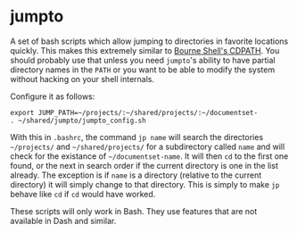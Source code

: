 # jumpto
A set of bash scripts which allow jumping to directories in favorite locations quickly.
This makes this extremely similar to [Bourne Shell's CDPATH](https://www.gnu.org/software/bash/manual/bash.html#index-cd).
You should probably use that unless you need `jumpto`'s ability to have partial directory names in the `PATH` or you want to be able to modify the system without hacking on your shell internals.

Configure it as follows:
```[bash]
export JUMP_PATH=~/projects/:~/shared/projects/:~/documentset-
. ~/shared/jumpto/jumpto_config.sh
```
With this in `.bashrc`, the command `jp name` will search the directories 
`~/projects/` and `~/shared/projects/` for a subdirectory called `name` and 
will check for the existance of `~/documentset-name`. It will then `cd` to
the first one found, or the next in search order if the current directory 
is one in the list already. The exception is if `name` is a directory 
(relative to the current directory) it will simply change to that directory.
This is simply to make `jp` behave like `cd` if `cd` would have worked.

These scripts will only work in Bash. They use features that are not available
in Dash and similar.
